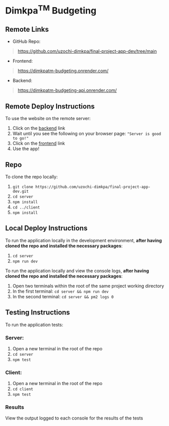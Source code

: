 # Dimkpa<sup>TM</sup> Budgeting



## Remote Links

- GitHub Repo:
> https://github.com/uzochi-dimkpa/final-project-app-dev/tree/main

- Frontend:
> https://dimkpatm-budgeting.onrender.com/

- Backend:
> https://dimkpatm-budgeting-api.onrender.com/



## Remote Deploy Instructions

To use the website on the remote server:

1. Click on the <a href='https://dimkpatm-budgeting-api.onrender.com/'>backend</a> link
2. Wait until you see the following on your browser page: `"Server is good to go!"`
3. Click on the <a href='https://dimkpatm-budgeting.onrender.com/'>frontend</a> link
4. Use the app!



## Repo

To clone the repo locally:

1. `git clone https://github.com/uzochi-dimkpa/final-project-app-dev.git`
2. `cd server`
3. `npm install`
4. `cd ../client`
5. `npm install`



## Local Deploy Instructions

To run the application locally in the development environment, **after having cloned the repo and installed the necessary packages**:
1. `cd server`
2. `npm run dev`

To run the application locally and view the console logs, **after having cloned the repo and installed the necessary packages**:
1. Open two terminals within the root of the same project working directory
2. In the first terminal: `cd server && npm run dev`
3. In the second terminal: `cd server && pm2 logs 0`



## Testing Instructions

To run the application tests:

### Server:
1. Open a new terminal in the root of the repo
2. `cd server`
3. `npm test`
### Client:
1. Open a new terminal in the root of the repo
2. `cd client`
3. `npm test`
### Results
View the output logged to each console for the results of the tests